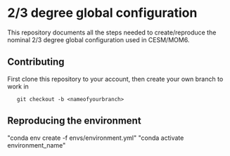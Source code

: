 # 2/3 degree global configuration
This repository documents all the steps needed to create/reproduce the nominal 2/3 degree global configuration used in CESM/MOM6.

## Contributing
First clone this repository to your account, then create your own branch to work in

```git clone https://github.com/<username>/tx2_3.git
   git checkout -b <nameofyourbranch>
```

## Reproducing the environment

"conda env create -f envs/environment.yml"
"conda activate environment_name"

